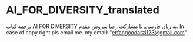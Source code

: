 # AI_FOR_DIVERSITY_translated
ترجمه کتاب  AI FOR DIVERSITY به زبان فارسی. با مشارکت [رضا سروش مقدم](https://t.me/Red_Sword).
In case of copy right pls email me. my email: "erfangoodarzi123@gmail.com"
